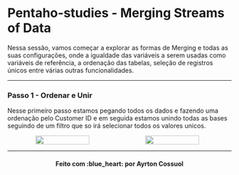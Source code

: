 # Pentaho-studies - Merging Streams of Data

Nessa sessão, vamos começar a explorar as formas de Merging e todas as suas configurações, onde a igualdade das variáveis a serem usadas como variáveis de referência, a ordenação das tabelas, seleção de registros únicos entre várias outras funcionalidades.

---
### Passo 1 - Ordenar e Unir
Nesse primeiro passo estamos pegando todos os dados e fazendo uma ordenação pelo Customer ID e em seguida estamos unindo todas as bases seguindo de um filtro que so irá selecionar todos os valores unicos.
<div style="display: flex; flex-direction: 'row'; align-items: 'center';" align="center">
   <img src="./assets/" width="49%">
   <img src="./assets/" width="49%">
</div>


---
<h4 align="center">
    Feito com :blue_heart: por Ayrton Cossuol
</h4>

